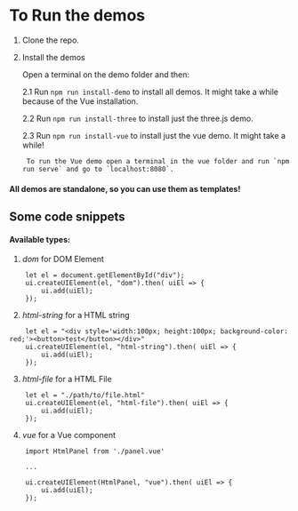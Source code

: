 # To Run the demos

1. Clone the repo.

2. Install the demos

    Open a terminal on the demo folder and then:

    2.1 Run `npm run install-demo` to install all demos. It might take a while because of the Vue installation.

    2.2 Run `npm run install-three` to install just the three.js demo.
   
    2.3 Run `npm run install-vue` to install just the vue demo. It might take a while!

        To run the Vue demo open a terminal in the vue folder and run `npm run serve` and go to `localhost:8080`.

#### All demos are standalone, so you can use them as templates!

## Some code snippets

#### Available types:

1. *dom* for DOM Element

```
    let el = document.getElementById("div");
    ui.createUIElement(el, "dom").then( uiEl => {
        ui.add(uiEl);
    });
```
        
2. *html-string* for a HTML string

```
    let el = "<div style='width:100px; height:100px; background-color: red;'><button>test</button></div>"
    ui.createUIElement(el, "html-string").then( uiEl => {
        ui.add(uiEl);
    });
```

3. *html-file* for a HTML File

```
    let el = "./path/to/file.html"
    ui.createUIElement(el, "html-file").then( uiEl => {
        ui.add(uiEl);
    });
```
4. *vue* for a Vue component

```
    import HtmlPanel from './panel.vue'

    ...

    ui.createUIElement(HtmlPanel, "vue").then( uiEl => {
        ui.add(uiEl);
    });
```